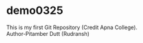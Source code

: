# demo0325
This is my first Git Repository (Credit Apna College).
<br/>
Author-Pitamber Dutt (Rudransh)
